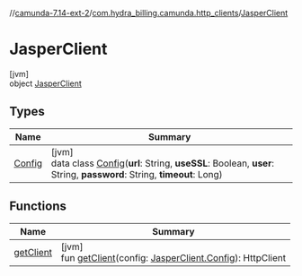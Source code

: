 //[camunda-7.14-ext-2](../../../index.md)/[com.hydra_billing.camunda.http_clients](../index.md)/[JasperClient](index.md)

# JasperClient

[jvm]\
object [JasperClient](index.md)

## Types

| Name | Summary |
|---|---|
| [Config](-config/index.md) | [jvm]<br>data class [Config](-config/index.md)(**url**: String, **useSSL**: Boolean, **user**: String, **password**: String, **timeout**: Long) |

## Functions

| Name | Summary |
|---|---|
| [getClient](get-client.md) | [jvm]<br>fun [getClient](get-client.md)(config: [JasperClient.Config](-config/index.md)): HttpClient |
